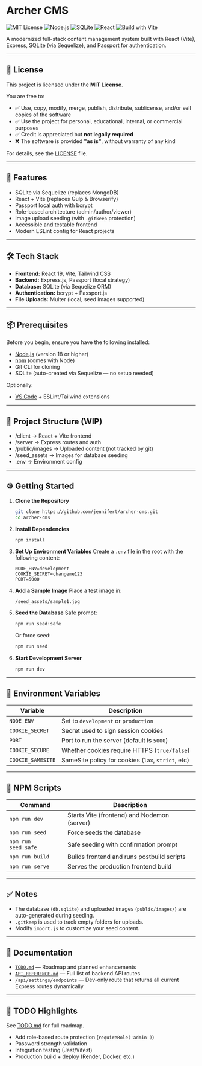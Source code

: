# Archer CMS

![MIT License](https://img.shields.io/badge/license-MIT-blue.svg)
![Node.js](https://img.shields.io/badge/node-18%2B-brightgreen)
![SQLite](https://img.shields.io/badge/database-SQLite-lightgrey)
![React](https://img.shields.io/badge/frontend-React%2019-blue)
![Build with Vite](https://img.shields.io/badge/bundler-Vite-646CFF)

A modernized full-stack content management system built with React (Vite), Express, SQLite (via Sequelize), and Passport for authentication.

---

## 📄 License

This project is licensed under the **MIT License**.

You are free to:
- ✅ Use, copy, modify, merge, publish, distribute, sublicense, and/or sell copies of the software  
- ✅ Use the project for personal, educational, internal, or commercial purposes  
- ✅ Credit is appreciated but **not legally required**  
- ❌ The software is provided **"as is"**, without warranty of any kind

For details, see the [LICENSE](./LICENSE) file.

---

## 🚀 Features
- SQLite via Sequelize (replaces MongoDB)
- React + Vite (replaces Gulp & Browserify)
- Passport local auth with bcrypt
- Role-based architecture (admin/author/viewer)
- Image upload seeding (with `.gitkeep` protection)
- Accessible and testable frontend
- Modern ESLint config for React projects

---

## 🛠 Tech Stack

- **Frontend:** React 19, Vite, Tailwind CSS
- **Backend:** Express.js, Passport (local strategy)
- **Database:** SQLite (via Sequelize ORM)
- **Authentication:** bcrypt + Passport.js
- **File Uploads:** Multer (local, seed images supported)

---

## 📦 Prerequisites
Before you begin, ensure you have the following installed:

- [Node.js](https://nodejs.org/) (version 18 or higher)
- [npm](https://www.npmjs.com/) (comes with Node)
- Git CLI for cloning
- SQLite (auto-created via Sequelize — no setup needed)

Optionally:
- [VS Code](https://code.visualstudio.com/) + ESLint/Tailwind extensions

---

## 🧭 Project Structure (WIP)
- /client -> React + Vite frontend
- /server -> Express routes and auth
- /public/images -> Uploaded content (not tracked by git)
- /seed_assets -> Images for database seeding
- .env -> Environment config

---

## ⚙️ Getting Started

1. **Clone the Repository**
    ```bash
    git clone https://github.com/jennifert/archer-cms.git
    cd archer-cms
    ```

2. **Install Dependencies**
    ```bash
    npm install
    ```

3. **Set Up Environment Variables**
    Create a `.env` file in the root with the following content:
    ```env
    NODE_ENV=development
    COOKIE_SECRET=changeme123
    PORT=5000
    ```

4. **Add a Sample Image**
    Place a test image in:
    ```
    /seed_assets/sample1.jpg
    ```

5. **Seed the Database**
    Safe prompt:
    ```bash
    npm run seed:safe
    ```

    Or force seed:
    ```bash
    npm run seed
    ```

6. **Start Development Server**
    ```bash
    npm run dev
    ```

---

## 🔐 Environment Variables

| Variable         | Description                                      |
|------------------|--------------------------------------------------|
| `NODE_ENV`       | Set to `development` or `production`             |
| `COOKIE_SECRET`  | Secret used to sign session cookies              |
| `PORT`           | Port to run the server (default is `5000`)       |
| `COOKIE_SECURE`  | Whether cookies require HTTPS (`true/false`)     |
| `COOKIE_SAMESITE`| SameSite policy for cookies (`lax`, `strict`, etc) |


---

## 📜 NPM Scripts

| Command             | Description                                 |
|---------------------|---------------------------------------------|
| `npm run dev`       | Starts Vite (frontend) and Nodemon (server) |
| `npm run seed`      | Force seeds the database                    |
| `npm run seed:safe` | Safe seeding with confirmation prompt       |
| `npm run build`     | Builds frontend and runs postbuild scripts  |
| `npm run serve`     | Serves the production frontend build        |

---

## ✅ Notes

- The database (`db.sqlite`) and uploaded images (`public/images/`) are auto-generated during seeding.
- `.gitkeep` is used to track empty folders for uploads.
- Modify `import.js` to customize your seed content.

---

## 📘 Documentation

- [`TODO.md`](./TODO.md) — Roadmap and planned enhancements
- [`API_REFERENCE.md`](./API_REFERENCE.md) — Full list of backend API routes
- `/api/settings/endpoints` — Dev-only route that returns all current Express routes dynamically



---

## 📌 TODO Highlights

See [TODO.md](TODO.md) for full roadmap.

- Add role-based route protection (`requireRole('admin')`)
- Password strength validation
- Integration testing (Jest/Vitest)
- Production build + deploy (Render, Docker, etc.)
